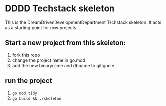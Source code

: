 # DDDD Techstack skeleton
This is the DreamDrivenDevelopmentDepartment Techstack skeleton. It acts as a starting point for new projects.

## Start a new project from this skeleton:
1. fork this repo
2. change the project name in go.mod
3. add the new binaryname and dbname to gitignore

## run the project
1. ```go mod tidy```
2. ```go build && ./skeleton```

